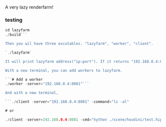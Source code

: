 A very lazy renderfarm!

### testing

```go get github.com/kybin/lazyfarm # It will say some error messages, but it's OK.
cd lazyfarm
./build```

Then you wil have three excutables. "lazyfarm", "worker", "client".

`./lazyfarm`

It will print lazyfarm address("ip:port"). If it returns "192.168.0.4:8081".

With a new terminal, you can add workers to lazyfarm.

```# Add a worker
./worker -server="192.168.0.4:8081"```

And with a new terminal,

```./client -server="192.168.0.4:8081" -command="ls -al"

# or

./client -server=192.168.0.4:8081 -cmd="hython ./scene/houdini/test.hipnc -c hou.node('/out/mantra1').render(frame_range=({frame},{frame},{frame}))" -frames="1-24"```
